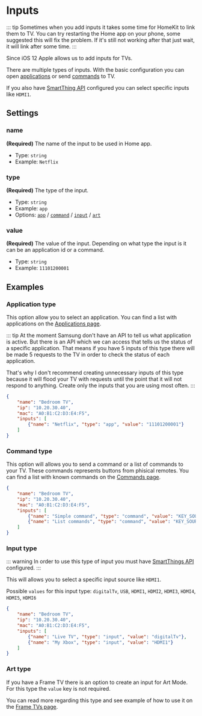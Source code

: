 # Inputs

::: tip
Sometimes when you add inputs it takes some time for HomeKit to link them to TV. You can try restarting the Home app on your phone, some suggested this will fix the problem. If it's still not working after that just wait, it will link after some time.
:::

Since iOS 12 Apple allows us to add inputs for TVs.

There are multiple types of inputs. With the basic configuration you can open [applications](#application-type) or send [commands](#command-type) to TV.

If you also have [SmartThing API](/configuration/smartthings-api.md) configured you can select specific inputs like `HDMI1`.

## Settings

### name

**(Required)** The name of the input to be used in Home app.

- Type: `string`
- Example: `Netflix`

### type

**(Required)** The type of the input.

- Type: `string`
- Example: `app`
- Options: [`app`](#application-type) / [`command`](#command-type) / [`input`](#input-type) / [`art`](#art-type)

### value

**(Required)** The value of the input. Depending on what type the input is it can be an application id or a command.

- Type: `string`
- Example: `11101200001`

## Examples

### Application type

This option allow you to select an application. You can find a list with applications on the [Applications page](/extra/applications.md).

::: tip
At the moment Samsung don't have an API to tell us what application is active. But there is an API which we can access that tells us the status of a specific application. That means if you have 5 inputs of this type there will be made 5 requests to the TV in order to check the status of each application.

That's why I don't recommend creating unnecessary inputs of this type because it will flood your TV with requests until the point that it will not respond to anything. Create only the inputs that you are using most often.
:::

``` json
{
    "name": "Bedroom TV",
    "ip": "10.20.30.40",
    "mac": "A0:B1:C2:D3:E4:F5",
    "inputs": [
        {"name": "Netflix", "type": "app", "value": "11101200001"}
    ]
}
```

### Command type

This option will allows you to send a command or a list of commands to your TV. These commands represents buttons from phisical remotes. You can find a list with known commands on the [Commands page](/extra/commands.md).

``` json
{
    "name": "Bedroom TV",
    "ip": "10.20.30.40",
    "mac": "A0:B1:C2:D3:E4:F5",
    "inputs": [
        {"name": "Simple command", "type": "command", "value": "KEY_SOURCE"},
        {"name": "List commands", "type": "command", "value": "KEY_SOURCE,KEY_ENTER"}
    ]
}
```

### Input type

::: warning
In order to use this type of input you must have [SmartThings API](/configuration/smartthings-api.md) configured.
:::

This will allows you to select a specific input source like `HDMI1`.

Possible `values` for this input type: `digitalTv`, `USB`, `HDMI1`, `HDMI2`, `HDMI3`, `HDMI4`, `HDMI5`, `HDMI6`

``` json
{
    "name": "Bedroom TV",
    "ip": "10.20.30.40",
    "mac": "A0:B1:C2:D3:E4:F5",
    "inputs": [
        {"name": "Live TV", "type": "input", "value": "digitalTv"},
        {"name": "My Xbox", "type": "input", "value": "HDMI1"}
    ]
}
```

### Art type

If you have a Frame TV there is an option to create an input for Art Mode. For this type the `value` key is not required.

You can read more regarding this type and see example of how to use it on the [Frame TVs page](/configuration/frame-tvs.md#art-input).
